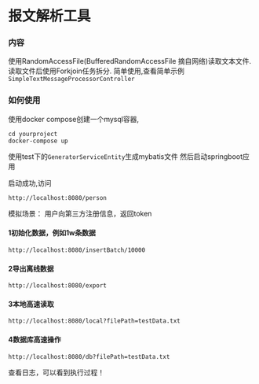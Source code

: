 # 报文解析工具

### 内容

使用RandomAccessFile(BufferedRandomAccessFile 摘自网络)读取文本文件.
读取文件后使用Forkjoin任务拆分.
简单使用,查看简单示例`SimpleTextMessageProcessorController`



### 如何使用
使用docker compose创建一个mysql容器,
	
	cd yourproject	
	docker-compose up

使用test下的`GeneratorServiceEntity`生成mybatis文件
然后启动springboot应用

启动成功,访问

    http://localhost:8080/person

模拟场景： 用户向第三方注册信息，返回token
#### 1初始化数据，例如1w条数据

    http://localhost:8080/insertBatch/10000
    
#### 2导出离线数据 
    
    http://localhost:8080/export

#### 3本地高速读取

    http://localhost:8080/local?filePath=testData.txt

#### 4数据库高速操作

    http://localhost:8080/db?filePath=testData.txt


查看日志，可以看到执行过程！

### 